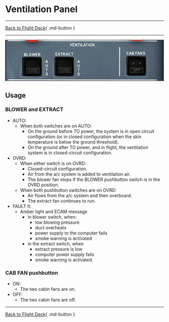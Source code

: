 # Ventilation Panel

---

[Back to Flight Deck](../index.md){ .md-button }

---

![Ventilation Panel](../../../assets/a32nx-briefing/overhead-panel/vent.jpg "Ventilation Panel")

## Usage

### BLOWER and EXTRACT

- AUTO:
    - When both switches are on AUTO:
        - On the ground before TO power, the system is in open circuit configuration (or in closed configuration when the skin temperature is below the ground threshold).
        - On the ground after TO power, and in flight, the ventilation system is in closed-circuit configuration.
- OVRD:
    - When either switch is on OVRD:
        - Closed-circuit configuration.
        - Air from the a/c system is added to ventilation air.
        - The blower fan stops if the BLOWER pushbutton switch is in the OVRD position.
    - When both pushbutton switches are on OVRD:
        - Air flows from the a/c system and then overboard.
        - The extract fan continues to run.
- FAULT It:
    - Amber light and ECAM message
        - in blower switch, when:
            - low blowing pressure
            - duct overheats
            - power supply to the computer fails
            - smoke warning is activated
        - in the extract switch, when
            - extract pressure is low
            - computer power supply fails
            - smoke warning is activated.

### CAB FAN pushbutton

- ON:
    - The two cabin fans are on.
- OFF:
    - The two cabin fans are off.

---

[Back to Flight Deck](../index.md){ .md-button }
